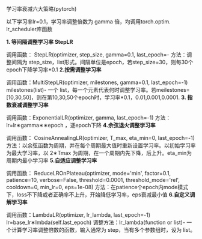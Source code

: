 学习率衰减六大策略(pytorch)

以下学习率lr=0.1，学习率调整倍数为 gamma 倍，均调用torch.optim. lr_scheduler库函数

**1. 等间隔调整学习率 StepLR**


调用函数： StepLR(optimizer, step_size, gamma=0.1, last_epoch=-
方法：调整间隔为 step_size，list形式。间隔单位是epoch，若step_size=30，则每30个epoch下降学习率*0.1
**2.按需调整学习率**


调用函数：MultiStepLR(optimizer, milestones, gamma=0.1, last_epoch=-1)
milestones(list)- 一个 list，每一个元素代表何时调整学习率。若meilestones=[10,30,50]，则在第10,30,50个epoch时，学习率*0.1，0.01,0.001,0.0001.
**3. 指数衰减调整学习率**


调用函数：ExponentialLR(optimizer, gamma, last_epoch=-1)
方法：lr=lr∗gamma∗∗epoch ，逐epoch下降
**4.余弦退火调整学习率**


调用函数： CosineAnnealingLR(optimizer, T_max, eta_min=0, last_epoch=-1)
方法：以余弦函数为周期，并在每个周期最大值时重新设置学习率。以初始学习率为最大学习率，以 2∗Tmax 为周期，在一个周期内先下降，后上升。eta_min为周期内最小学习率
**5.自适应调整学习率**


调用函数： ReduceLROnPlateau(optimizer, mode='min', factor=0.1, patience=10, verbose=False, threshold=0.0001, threshold_mode='rel', cooldown=0, min_lr=0, eps=1e-08)
方法：在patience个epoch内mode模式下，loss不下降或者正确率不上升，开始降低学习率，eps衰减最小值
**6.自定义调解学习率**


调用函数：LambdaLR(optimizer, lr_lambda, last_epoch=-1)
lr=base_lr∗lmbda(self.last_epoch)
调整方法：lr_lambda(function or list)- 一个计算学习率调整倍数的函数，输入通常为 step，当有多个参数组时，设为 list。

